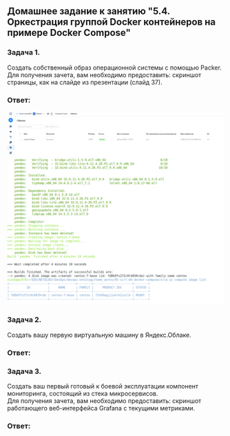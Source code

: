 ## Домашнее задание к занятию "5.4. Оркестрация группой Docker контейнеров на примере Docker Compose"  

### Задача 1.  
Создать собственный образ операционной системы с помощью Packer.  
Для получения зачета, вам необходимо предоставить: cкриншот страницы, как на слайде из презентации (слайд 37).  

### Ответ:  
![packer_centos7_screenshot.png](packer_centos7_screenshot.png)  
![packer_centos7.png](packer_centos7.png)  


### Задача 2.  
Создать вашу первую виртуальную машину в Яндекс.Облаке.  

### Ответ:  

### Задача 3.  
Создать ваш первый готовый к боевой эксплуатации компонент мониторинга, состоящий из стека микросервисов.  
Для получения зачета, вам необходимо предоставить: скриншот работающего веб-интерфейса Grafana с текущими метриками.  

### Ответ:  